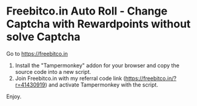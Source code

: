 <h1>Freebitco.in Auto Roll - Change Captcha with Rewardpoints without solve Captcha</h1>

Go to <a href="https://freebitco.in/?r=41430919" target="_blank">https://freebitco.in</a>

<ol>
<li>Install the "Tampermonkey" addon for your browser and copy the source code into a new script.</li>
<li>Join Freebitco.in with my referral code link (<a href="https://freebitco.in/?r=41430919"target="_blank">https://freebitco.in/?r=41430919</a>)
and activate Tampermonkey with the script.</li>
</ol>

Enjoy.
